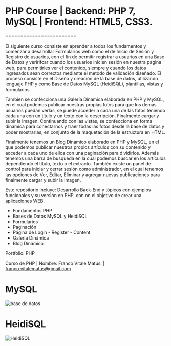 # PHP Course | Backend: PHP 7, MySQL | Frontend: HTML5, CSS3.
========================

El siguiente curso consiste en aprender a todos los fundamentos y comenzar a desarrollar Formularios web como el de Inicio de Sesión y Registro de usuarios, con el fin de permitir registrar a usuarios en una Base de Datos y veririfcar cuando los usuarios inicien sesión en nuestra pagina web, para permitirles ver el contenido, siempre y cuando los datos ingresados sean correctos mediante el metodo de validación diseñado.
El proceso consiste en el Diseño y creación de la base de datos, utilizando lenguaje PHP y como Base de Datos MySQL (HeidiSQL), plantillas, vistas y formularios. 

Tambien se confecciona una Galería Dinámica elaborada en PHP y MySQL, en el cual podemos publicar nuestras propias fotos para que los demás usuarios puedan verlas, se puede acceder a cada una de las fotos teniendo cada una con un título y un texto con la descripción. Finalmente cargar y subir la imagen.
Continuando con las vistas, se confecciona en forma dinámica para conectarnos y traer todas las fotos desde la base de datos y poder mostrarlas, en conjunto de la maquetación de la estructura en HTML.

Finalmente tenemos un Blog Dinámico elaborado en PHP y MySQL, en el que podemos publicar nuestros propios artículos con su contenido y acceder a cada uno de ellos con una paginación para dividirlos. Además tenemos una barra de busqueda en la cual podemos buscar en los artículos dependiendo el título, texto o el extracto. También existe un panel de control para iniciar y cerrar sesión como administrador, en el cual tenemos las opciones de Ver, Editar, Eliminar y agregar nuevas publicaciones para finalmente cargar y subir la imagen.

Este repositorio incluye: Desarrollo Back-End y tópicos con ejemplos funcionales y su versión en PHP, con on el objetivo de crear una aplicaciones WEB.

- Fundamentos PHP
- Bases de Datos MySQL y HeidiSQL
- Formularios
- Paginación
- Página de Login - Register - Content
- Galería Dinámica
- Blog Dinámico

Portfolio: PHP 

Curso de PHP | Nombre: Franco Vitale Matus. | franco.vitalematus@gmail.com

# MySQL

![base de datos](https://user-images.githubusercontent.com/66401629/88501877-c7aae380-cf9a-11ea-8a0b-ffa0e529934a.jpg)

# HeidiSQL

![HeidiSQL](https://user-images.githubusercontent.com/66401629/88501772-64b94c80-cf9a-11ea-901b-e74ad5ebdf63.jpg)
